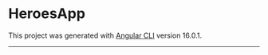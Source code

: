 # HeroesApp

This project was generated with [Angular CLI](https://github.com/angular/angular-cli) version 16.0.1.

---


